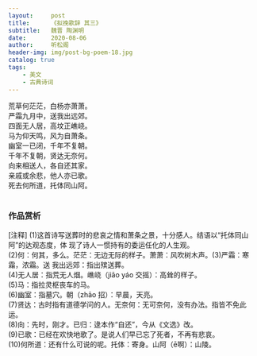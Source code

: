 ```yaml
---
layout:     post
title:      《拟挽歌辞 其三》
subtitle:   魏晋 陶渊明
date:       2020-08-06
author:     听松阁
header-img: img/post-bg-poem-18.jpg
catalog: true
tags:
    - 美文
    - 古典诗词
---
```


荒草何茫茫，白杨亦萧萧。<br>
严霜九月中，送我出远郊。<br>
四面无人居，高坟正嶕峣。<br>
马为仰天鸣，风为自萧条。<br>
幽室一已闭，千年不复朝。<br>
千年不复朝，贤达无奈何。<br>
向来相送人，各自还其家。<br>
亲戚或余悲，他人亦已歌。<br>
死去何所道，托体同山阿。<br>
<br>

### 作品赏析

[注释]
(1)这首诗写送葬时的悲哀之情和萧条之景，十分感人。结语以“托体同山阿”的达观态度，体
现了诗人一惯持有的委运任化的人生观。<br>
(2)何：何其，多么。茫茫：无边无际的样子。萧萧：风吹树木声。(3)严霜：寒霜，浓霜。送
我出远郊：指出殡送葬。<br>
(4)无人居：指荒无人烟。嶕峣（jiāo yáo 交摇）：高耸的样子。<br>
(5)马：指拉灵枢丧车的马。<br>
(6)幽室：指墓穴。朝（zhāo 招）：早晨，天亮。<br>
(7)贤达：古时指有道德学问的人。无奈何：无可奈何，没有办法。指皆不免此运。<br>
(8)向：先时，刚才。已归：逯本作“自还”，今从《文选》改。<br>
(9)已歌：已经在欢快地歌了。是说人们早已忘了死者，不再有悲哀。<br>
(10)何所道：还有什么可说的呢。托体：寄身。山阿（ē啊）：山陵。<br>



